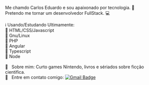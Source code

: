 Me chamdo Carlos Eduardo e sou apaixonado por tecnologia. :heartbeat: <br>
Pretendo me tornar um desenvolvedor FullStack. :computer:

:information_source: Usando/Estudando Ultimamente: <br>
:small_blue_diamond: HTML/CSS/Javascript <br>
:small_blue_diamond: Gnu/Linux <br>
:small_blue_diamond: PHP <br>
:small_blue_diamond: Angular <br>
:small_blue_diamond: Typescript <br>
:small_blue_diamond: Node <br>
 <br/> 💬  &nbsp; Sobre mim: Curto games Nintendo, livros e sériados sobre ficção cientifica.
 <br/> :email: &nbsp; Entre em contato comigo:
[![Gmail Badge](https://img.shields.io/badge/-c.eduardosouzacabral@gmail.com-c14438?style=flat-square&logo=Gmail&logoColor=white&link=mailto:c.eduardosouzacabral@gmail.com)](mailto:c.eduardosouzacabral@gmail.com)
